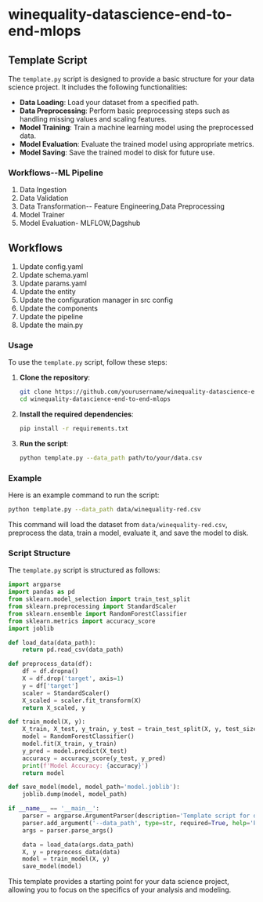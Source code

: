 # winequality-datascience-end-to-end-mlops

## Template Script

The `template.py` script is designed to provide a basic structure for your data science project. It includes the following functionalities:

- **Data Loading**: Load your dataset from a specified path.
- **Data Preprocessing**: Perform basic preprocessing steps such as handling missing values and scaling features.
- **Model Training**: Train a machine learning model using the preprocessed data.
- **Model Evaluation**: Evaluate the trained model using appropriate metrics.
- **Model Saving**: Save the trained model to disk for future use.


### Workflows--ML Pipeline

1. Data Ingestion
2. Data Validation
3. Data Transformation-- Feature Engineering,Data Preprocessing
4. Model Trainer
5. Model Evaluation- MLFLOW,Dagshub

## Workflows

1. Update config.yaml
2. Update schema.yaml
3. Update params.yaml
4. Update the entity 
5. Update the configuration manager in src config
6. Update the components
7. Update the pipeline 
8. Update the main.py


### Usage

To use the `template.py` script, follow these steps:

1. **Clone the repository**:
    ```bash
    git clone https://github.com/yourusername/winequality-datascience-end-to-end-mlops.git
    cd winequality-datascience-end-to-end-mlops
    ```

2. **Install the required dependencies**:
    ```bash
    pip install -r requirements.txt
    ```

3. **Run the script**:
    ```bash
    python template.py --data_path path/to/your/data.csv
    ```

### Example

Here is an example command to run the script:

```bash
python template.py --data_path data/winequality-red.csv
```

This command will load the dataset from `data/winequality-red.csv`, preprocess the data, train a model, evaluate it, and save the model to disk.

### Script Structure

The `template.py` script is structured as follows:

```python
import argparse
import pandas as pd
from sklearn.model_selection import train_test_split
from sklearn.preprocessing import StandardScaler
from sklearn.ensemble import RandomForestClassifier
from sklearn.metrics import accuracy_score
import joblib

def load_data(data_path):
    return pd.read_csv(data_path)

def preprocess_data(df):
    df = df.dropna()
    X = df.drop('target', axis=1)
    y = df['target']
    scaler = StandardScaler()
    X_scaled = scaler.fit_transform(X)
    return X_scaled, y

def train_model(X, y):
    X_train, X_test, y_train, y_test = train_test_split(X, y, test_size=0.2, random_state=42)
    model = RandomForestClassifier()
    model.fit(X_train, y_train)
    y_pred = model.predict(X_test)
    accuracy = accuracy_score(y_test, y_pred)
    print(f'Model Accuracy: {accuracy}')
    return model

def save_model(model, model_path='model.joblib'):
    joblib.dump(model, model_path)

if __name__ == '__main__':
    parser = argparse.ArgumentParser(description='Template script for data science project')
    parser.add_argument('--data_path', type=str, required=True, help='Path to the dataset')
    args = parser.parse_args()

    data = load_data(args.data_path)
    X, y = preprocess_data(data)
    model = train_model(X, y)
    save_model(model)
```

This template provides a starting point for your data science project, allowing you to focus on the specifics of your analysis and modeling.